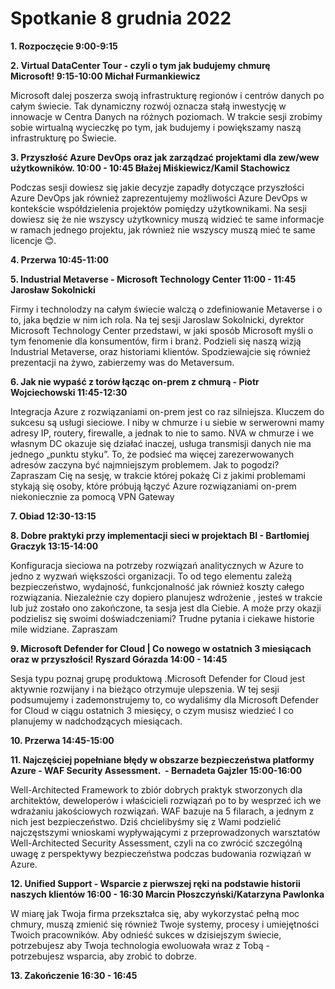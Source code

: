 
# Spotkanie 8 grudnia 2022

**1. Rozpoczęcie 9:00-9:15**

**2. Virtual DataCenter Tour - czyli o tym jak budujemy chmurę Microsoft! 9:15-10:00 Michał Furmankiewicz**

Microsoft dalej poszerza swoją infrastrukturę regionów i centrów danych po całym świecie. Tak dynamiczny rozwój oznacza stałą inwestycję w innowacje w Centra Danych na różnych poziomach. W trakcie sesji zrobimy sobie wirtualną wycieczkę po tym, jak budujemy i powiększamy naszą infrastrukturę po Świecie.

**3. Przyszłość Azure DevOps oraz jak zarządzać projektami dla zew/wew użytkowników. 10:00 - 10:45 Błażej Miśkiewicz/Kamil Stachowicz**

Podczas sesji dowiesz się jakie decyzje zapadły dotyczące przyszłości Azure DevOps jak również zaprezentujemy możliwości Azure DevOps w kontekście współdzielenia projektów pomiędzy użytkownikami. Na sesji dowiesz się że nie wszyscy użytkownicy muszą widzieć te same informacje w ramach jednego projektu, jak również nie wszyscy muszą mieć te same licencje 😊.

**4. Przerwa 10:45-11:00**

**5. Industrial Metaverse - Microsoft Technology Center 11:00 - 11:45 Jarosław Sokolnicki**

Firmy i technolodzy na całym świecie walczą o zdefiniowanie Metaverse i o to, jaka będzie w nim ich rola. Na tej sesji Jaroslaw Sokolnicki, dyrektor Microsoft Technology Center przedstawi, w jaki sposób Microsoft myśli o tym fenomenie dla konsumentów, firm i branż. Podzieli się naszą wizją Industrial Metaverse, oraz historiami klientów. Spodziewajcie się również prezentacji na żywo, zabierzemy was do Metaversum.

**6. Jak nie wypaść z torów łącząc on-prem z chmurą - Piotr Wojciechowski 11:45-12:30**

Integracja Azure z rozwiązaniami on-prem jest co raz silniejsza. Kluczem do sukcesu są usługi sieciowe. I niby w chmurze i u siebie w serwerowni mamy adresy IP, routery, firewalle, a jednak to nie to samo. NVA w chmurze i we własnym DC okazuje się działać inaczej, usługa transmisji danych nie ma jednego „punktu styku”. To, że podsieć ma więcej zarezerwowanych adresów zaczyna być najmniejszym problemem. Jak to pogodzi? Zapraszam Cię na sesję, w trakcie której pokażę Ci z jakimi problemami stykają się osoby, które próbują łączyć Azure rozwiązaniami on-prem niekoniecznie za pomocą VPN Gateway

**7. Obiad 12:30-13:15**

**8. Dobre praktyki przy implementacji sieci w projektach BI - Bartłomiej Graczyk 13:15-14:00**

Konfiguracja sieciowa na potrzeby rozwiązań analitycznych w Azure to jedno z wyzwań większości organizacji. To od tego elementu zależą bezpieczeństwo, wydajność, funkcjonalność jak również koszty całego rozwiązania. Niezależnie czy dopiero planujesz wdrożenie , jesteś w trakcie lub już zostało ono zakończone, ta sesja jest dla Ciebie. A może przy okazji podzielisz się swoimi doświadczeniami? Trudne pytania i ciekawe historie mile widziane. Zapraszam

**9. Microsoft Defender for Cloud | Co nowego w ostatnich 3 miesiącach oraz w przyszłości! Ryszard Górazda 14:00 - 14:45**

Sesja typu poznaj grupę produktową .Microsoft Defender for Cloud jest aktywnie rozwijany i na bieżąco otrzymuje ulepszenia. W tej sesji podsumujemy i zademonstrujemy to, co wydaliśmy dla Microsoft Defender for Cloud w ciągu ostatnich 3 miesięcy, o czym musisz wiedzieć I co planujemy w nadchodzących miesiącach.

**10. Przerwa 14:45-15:00**

**11. Najczęściej popełniane błędy w obszarze bezpieczeństwa platformy Azure - WAF Security Assessment.  - Bernadeta Gajzler 15:00-16:00**

Well-Architected Framework to zbiór dobrych praktyk stworzonych dla architektów, deweloperów i właścicieli rozwiązań po to by wesprzeć ich we wdrażaniu jakościowych rozwiązań. WAF bazuje na 5 filarach, a jednym z nich jest bezpieczeństwo. Dziś chcielibyśmy się z Wami podzielić najczęstszymi wnioskami wypływającymi z przeprowadzonych warsztatów Well-Architected Security Assessment, czyli na co zwrócić szczególną uwagę z perspektywy bezpieczeństwa podczas budowania rozwiązań w Azure. 

**12. Unified Support - Wsparcie z pierwszej ręki na podstawie historii naszych klientów 16:00 - 16:30 Marcin Płoszczyński/Katarzyna Pawlonka**

W miarę jak Twoja firma przekształca się, aby wykorzystać pełną moc chmury, muszą zmienić się również Twoje systemy, procesy i umiejętności Twoich pracowników. Aby odnieść sukces w dzisiejszym świecie, potrzebujesz aby Twoja technologia ewoluowała wraz z Tobą - potrzebujesz wsparcia, aby zrobić to dobrze.

**13. Zakończenie 16:30 - 16:45**
